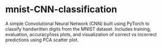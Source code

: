 # mnist-CNN-classification
A simple Convolutional Neural Network (CNN) built using PyTorch to classify handwritten digits from the MNIST dataset. Includes training, evaluation, accuracy/loss plots, and visualization of correct vs incorrect predictions using PCA scatter plot.
